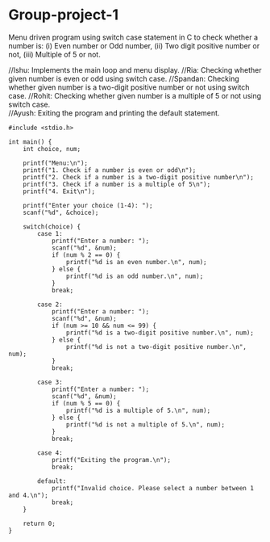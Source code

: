# Group-project-1
Menu driven program using switch case statement in C to check whether a number is: 
(i) Even number or Odd number, 
(ii) Two digit positive number or not,
(iii) Multiple of 5 or not.

//Ishu: Implements the main loop and menu display.
//Ria: Checking whether given number is even or odd using switch case.
//Spandan: Checking whether given number is a two-digit positive number or not using switch case.
//Rohit: Checking whether given number is a multiple of 5 or not using switch case.  
//Ayush: Exiting the program and printing the default statement.

```
#include <stdio.h>

int main() {
    int choice, num;

    printf("Menu:\n");
    printf("1. Check if a number is even or odd\n");
    printf("2. Check if a number is a two-digit positive number\n");
    printf("3. Check if a number is a multiple of 5\n");
    printf("4. Exit\n");

    printf("Enter your choice (1-4): ");
    scanf("%d", &choice);

    switch(choice) {
        case 1:
            printf("Enter a number: ");
            scanf("%d", &num);
            if (num % 2 == 0) {
                printf("%d is an even number.\n", num);
            } else {
                printf("%d is an odd number.\n", num);
            }
            break;

        case 2:
            printf("Enter a number: ");
            scanf("%d", &num);
            if (num >= 10 && num <= 99) {
                printf("%d is a two-digit positive number.\n", num);
            } else {
                printf("%d is not a two-digit positive number.\n", num);
            }
            break;

        case 3:
            printf("Enter a number: ");
            scanf("%d", &num);
            if (num % 5 == 0) {
                printf("%d is a multiple of 5.\n", num);
            } else {
                printf("%d is not a multiple of 5.\n", num);
            }
            break;

        case 4:
            printf("Exiting the program.\n");
            break;

        default:
            printf("Invalid choice. Please select a number between 1 and 4.\n");
            break;
    }

    return 0;
}
```
